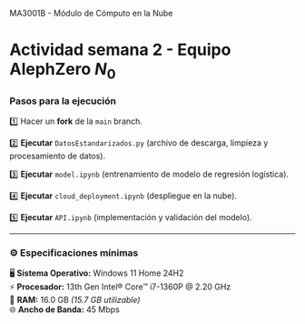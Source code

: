 MA3001B - Módulo de Cómputo en la Nube
# **Actividad semana 2 - Equipo AlephZero $N_0$**

### Pasos para la ejecución

1️⃣ Hacer un **fork** de la `main` branch.

2️⃣ **Ejecutar** `DatosEstandarizados.py` (archivo de descarga, limpieza y procesamiento de datos).

3️⃣ **Ejecutar** `model.ipynb` (entrenamiento de modelo de regresión logística).

4️⃣ **Ejecutar** `cloud_deployment.ipynb` (despliegue en la nube).

5️⃣ **Ejecutar** `API.ipynb` (implementación y validación del modelo).

---

### ⚙️ Especificaciones mínimas

🖥️ **Sistema Operativo:** Windows 11 Home 24H2  
⚡ **Procesador:** 13th Gen Intel® Core™ i7-1360P @ 2.20 GHz  
💾 **RAM:** 16.0 GB *(15.7 GB utilizable)*  
🌐 **Ancho de Banda:** 45 Mbps 
